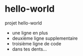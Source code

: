 # hello-world
projet hello-world
* une ligne en plus 
* deuxième ligne supplementaire
* troisième ligne de code
* dans tes dents...
